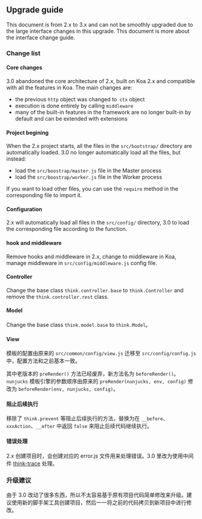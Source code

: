 ## Upgrade guide

This document is from 2.x to 3.x and can not be smoothly upgraded due to the large interface changes in this upgrade. This document is more about the interface change guide.

### Change list
#### Core changes

3.0 abandoned the core architecture of 2.x, built on Koa 2.x and compatible with all the features in Koa. The main changes are:

* the previous `http` object was changed to` ctx` object
* execution is done entirely by calling `middleware`
* many of the built-in features in the framework are no longer built-in by default and can be extended with extensions

#### Project begining

When the 2.x project starts, all the files in the `src/bootstrap/` directory are automatically loaded. 3.0 no longer automatically load all the files, but instead:

* load the `src/boostrap/master.js` file in the Master process
* load the `src/boostrap/worker.js` file in the Worker process

If you want to load other files, you can use the `require` method in the corresponding file to import it.

#### Configuration

2.x will automatically load all files in the `src/config/` directory, 3.0 to load the corresponding file according to the function.

#### hook and middleware

Remove hooks and middleware in 2.x, change to middleware in Koa, manage middleware in `src/config/middleware.js` config file.

#### Controller

Change the base class `think.controller.base` to `think.Controller` and remove the `think.controller.rest` class.

#### Model

Change the base class `think.model.base` to `think.Model`。

#### View

模板的配置由原来的 `src/common/config/view.js` 迁移至 `src/config/config.js` 中，配置方法和之前基本一致。

其中老版本的 `preRender()` 方法已经废弃，新方法名为 `beforeRender()`。`nunjucks` 模板引擎的参数顺序由原来的 `preRender(nunjucks, env, config)` 修改为 `beforeRender(env, nunjucks, config)`。

#### 阻止后续执行

移除了 `think.prevent` 等阻止后续执行的方法，替换为在 `__before`、`xxxAction`、`__after` 中返回 `false` 来阻止后续代码继续执行。

#### 错误处理

2.x 创建项目时，会创建对应的 error.js 文件用来处理错误。3.0 里改为使用中间件 [think-trace](https://github.com/thinkjs/think-trace) 处理。

### 升级建议

由于 3.0 改动了很多东西，所以不太容易基于原有项目代码简单修改来升级。建议使用新的脚手架工具创建项目，然后一一将之前的代码拷贝到新项目中进行修改。

